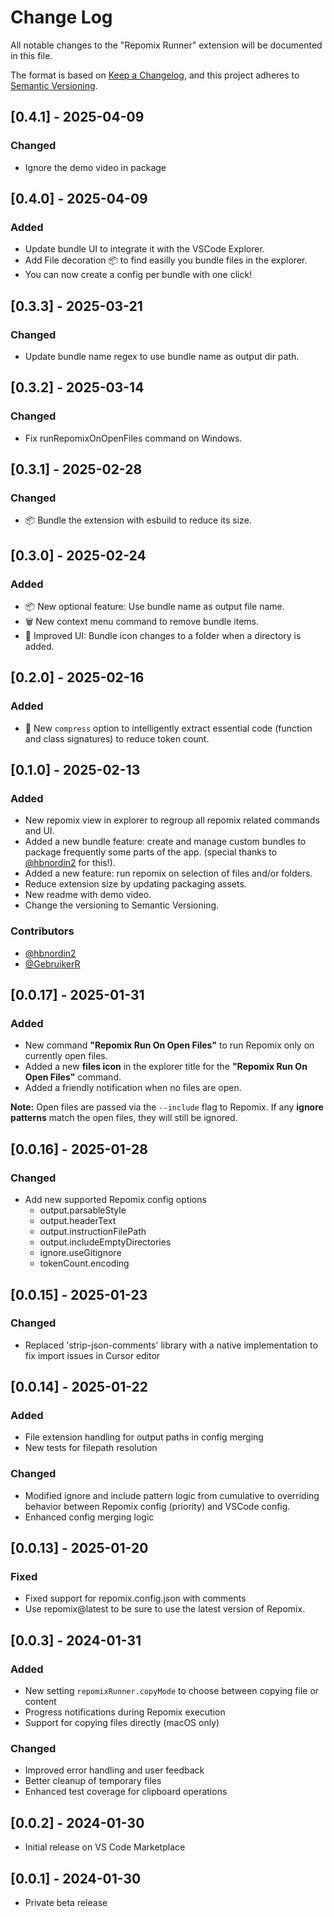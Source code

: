 # Change Log

All notable changes to the "Repomix Runner" extension will be documented in this file.

The format is based on [Keep a Changelog](https://keepachangelog.com/en/1.1.0/),
and this project adheres to [Semantic Versioning](https://semver.org/spec/v2.0.0.html).

## [0.4.1] - 2025-04-09

### Changed

- Ignore the demo video in package

## [0.4.0] - 2025-04-09

### Added

- Update bundle UI to integrate it with the VSCode Explorer.
- Add File decoration 📦 to find easilly you bundle files in the explorer.
- You can now create a config per bundle with one click!

## [0.3.3] - 2025-03-21

### Changed

- Update bundle name regex to use bundle name as output dir path.

## [0.3.2] - 2025-03-14

### Changed

- Fix runRepomixOnOpenFiles command on Windows.

## [0.3.1] - 2025-02-28

### Changed

- 📦 Bundle the extension with esbuild to reduce its size.

## [0.3.0] - 2025-02-24

### Added

- 📦 New optional feature: Use bundle name as output file name.
- 🗑️ New context menu command to remove bundle items.
- 📁 Improved UI: Bundle icon changes to a folder when a directory is added.

## [0.2.0] - 2025-02-16

### Added

- 🧠 New `compress` option to intelligently extract essential code (function and class signatures) to reduce token count.

## [0.1.0] - 2025-02-13

### Added

- New repomix view in explorer to regroup all repomix related commands and UI.
- Added a new bundle feature: create and manage custom bundles to package frequently some parts of the app. (special thanks to [@hbnordin2](https://github.com/hbnordin2) for this!).
- Added a new feature: run repomix on selection of files and/or folders.
- Reduce extension size by updating packaging assets.
- New readme with demo video.
- Change the versioning to Semantic Versioning.

### Contributors

- [@hbnordin2](https://github.com/hbnordin2)
- [@GebruikerR](https://github.com/GebruikerR)

## [0.0.17] - 2025-01-31

### Added

- New command **"Repomix Run On Open Files"** to run Repomix only on currently open files.
- Added a new **files icon** in the explorer title for the **"Repomix Run On Open Files"** command.
- Added a friendly notification when no files are open.

**Note:** Open files are passed via the `--include` flag to Repomix. If any **ignore patterns** match the open files, they will still be ignored.

## [0.0.16] - 2025-01-28

### Changed

- Add new supported Repomix config options
  - output.parsableStyle
  - output.headerText
  - output.instructionFilePath
  - output.includeEmptyDirectories
  - ignore.useGitignore
  - tokenCount.encoding

## [0.0.15] - 2025-01-23

### Changed

- Replaced 'strip-json-comments' library with a native implementation to fix import issues in Cursor editor

## [0.0.14] - 2025-01-22

### Added

- File extension handling for output paths in config merging
- New tests for filepath resolution

### Changed

- Modified ignore and include pattern logic from cumulative to overriding behavior between Repomix config (priority) and VSCode config.
- Enhanced config merging logic

## [0.0.13] - 2025-01-20

### Fixed

- Fixed support for repomix.config.json with comments
- Use repomix@latest to be sure to use the latest version of Repomix.

## [0.0.3] - 2024-01-31

### Added

- New setting `repomixRunner.copyMode` to choose between copying file or content
- Progress notifications during Repomix execution
- Support for copying files directly (macOS only)

### Changed

- Improved error handling and user feedback
- Better cleanup of temporary files
- Enhanced test coverage for clipboard operations

## [0.0.2] - 2024-01-30

- Initial release on VS Code Marketplace

## [0.0.1] - 2024-01-30

- Private beta release
